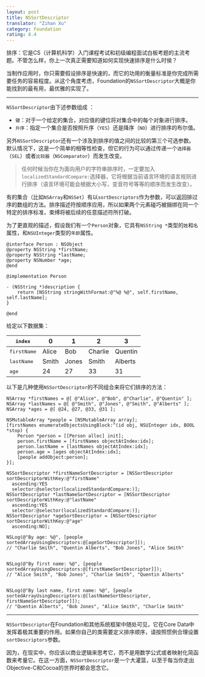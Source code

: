```yaml
---
layout: post
title: NSSortDescriptor
translator: "Zihan Xu"
category: Foundation
rating: 8.4
---
```


排序：它是CS（计算机科学）入门课程考试和初级编程面试白板考题的主流考题。不管怎么样，你上一次真正需要知道如何实现快速排序是什么时侯？

当制作应用时，你只需要假设排序是快速的，而它的功用的衡量标准是你完成所需要任务的容易程度。从这个角度考虑，Foundation的`NSSortDescriptor`大概是你能找到的最有用，最优雅的实现了。

* * *

`NSSortDescriptor`由下述参数组成	：

- `键`：对于一个给定的集合，对应值的键位将对集合中的每个对象进行排序。
- `升序`：指定一个集合是否按照升序（`YES`）还是降序（`NO`）进行排序的布尔值。

另外`NSSortDescriptor`还有一个涉及到排序的值之间的比较的第三个可选参数。默认情况下，这是一个简单的相等性检查，但它的行为可以通过传递一个`选择器`（`SEL`）或者`比较器`（`NSComparator`）而发生改变。

> 任何时候当你在为面向用户的字符串排序时，一定要加入`localizedStandardCompare:`选择器，它将根据当前语言环境的语言规则进行排序（语言环境可能会根据大小写，变音符号等等的顺序而发生改变）。

有的集合（比如`NSArray`和`NSSet`）有以`sortDescriptors`作为参数，可以返回排过序的数组的方法。排序描述符按顺序应用，所以如果两个元素碰巧被捆绑在同一个特定的排序标准，束缚将被后续的任意描述符所打破。

为了更直观的描述，假设我们有一个`Person`对象，它具有`NSString *`类型的`姓`和`名`属性，和`NSUInteger`类型的`年龄`属性。

~~~{objective-c}
@interface Person : NSObject
@property NSString *firstName;
@property NSString *lastName;
@property NSNumber *age;
@end

@implementation Person

- (NSString *)description {
    return [NSString stringWithFormat:@"%@ %@", self.firstName, self.lastName];
}

@end
~~~

给定以下数据集：

<table>
  <thead>
    <tr>
      <th><tt>index</tt></th>
      <th>0</th>
      <th>1</th>
      <th>2</th>
      <th>3</th>
    </tr>
  </thead>
  <tbody>
    <tr>
      <td><tt>firstName</tt></td>
      <td>Alice</td>
      <td>Bob</td>
      <td>Charlie</td>
      <td>Quentin</td>
    </tr>
    <tr>
      <td><tt>lastName</tt></td>
      <td>Smith</td>
      <td>Jones</td>
      <td>Smith</td>
      <td>Alberts</td>
    </tr>
    <tr>
      <td><tt>age</tt></td>
      <td>24</td>
      <td>27</td>
      <td>33</td>
      <td>31</td>
    </tr>
  </tbody>
</table>

以下是几种使用`NSSortDescriptor`的不同组合来将它们排序的方法：

~~~{objective-c}
NSArray *firstNames = @[ @"Alice", @"Bob", @"Charlie", @"Quentin" ];
NSArray *lastNames = @[ @"Smith", @"Jones", @"Smith", @"Alberts" ];
NSArray *ages = @[ @24, @27, @33, @31 ];

NSMutableArray *people = [NSMutableArray array];
[firstNames enumerateObjectsUsingBlock:^(id obj, NSUInteger idx, BOOL *stop) {
    Person *person = [[Person alloc] init];
    person.firstName = [firstNames objectAtIndex:idx];
    person.lastName = [lastNames objectAtIndex:idx];
    person.age = [ages objectAtIndex:idx];
    [people addObject:person];
}];

NSSortDescriptor *firstNameSortDescriptor = [NSSortDescriptor sortDescriptorWithKey:@"firstName"
  ascending:YES
  selector:@selector(localizedStandardCompare:)];
NSSortDescriptor *lastNameSortDescriptor = [NSSortDescriptor sortDescriptorWithKey:@"lastName"
  ascending:YES
  selector:@selector(localizedStandardCompare:)];
NSSortDescriptor *ageSortDescriptor = [NSSortDescriptor sortDescriptorWithKey:@"age"
  ascending:NO];

NSLog(@"By age: %@", [people sortedArrayUsingDescriptors:@[ageSortDescriptor]]);
// "Charlie Smith", "Quentin Alberts", "Bob Jones", "Alice Smith"


NSLog(@"By first name: %@", [people sortedArrayUsingDescriptors:@[firstNameSortDescriptor]]);
// "Alice Smith", "Bob Jones", "Charlie Smith", "Quentin Alberts"


NSLog(@"By last name, first name: %@", [people sortedArrayUsingDescriptors:@[lastNameSortDescriptor, firstNameSortDescriptor]]);
// "Quentin Alberts", "Bob Jones", "Alice Smith", "Charlie Smith"
~~~

* * *

`NSSortDescriptor`在Foundation和其他系统框架中随处可见，它在Core Data中发挥着极其重要的作用。如果你自己的类需要定义排序顺序，请按照惯例合理设置`sortDescriptors`参数。

因为，在现实中，你应该以商业逻辑来思考它，而不是用数学公式或者映射化简函数来考量它。在这一方面，`NSSortDescriptor`是一个大灌篮，以至于每当你走出Objective-C和Cocoa的世界时都会思念它。
